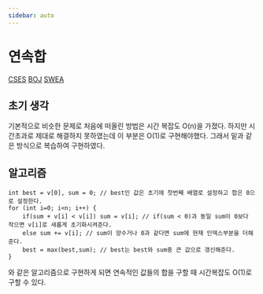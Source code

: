 ```yaml
---
sidebar: auto
---
```

# 연속합
[CSES](https://cses.fi/problemset/task/1643) [BOJ](https://www.acmicpc.net/problem/1912) [SWEA](https://swexpertacademy.com/main/code/problem/problemDetail.do?contestProbId=AWXQm2SqdxkDFAUo&categoryId=AWXQm2SqdxkDFAUo&categoryType=CODE&&&)  
## 초기 생각
기본적으로 비슷한 문제로 처음에 떠올린 방법은 시간 복잡도 O(n)을 가졌다. 하지만 시간초과로 제대로 해결하지 못하였는데 이 부분은 O(1)로 구현해야했다. 그래서 밑과 같은 방식으로 복습하여 구현하였다.
## 알고리즘
```
int best = v[0], sum = 0; // best인 값은 초기에 첫번째 배열로 설정하고 합은 0으로 설정한다.
for (int i=0; i<n; i++) {
	if(sum + v[i] < v[i]) sum = v[i]; // if(sum < 0)과 동일 sum이 0보다 작으면 v[i]로 새롭게 초기화시켜준다.
	else sum += v[i]; // sum이 양수거나 0과 같다면 sum에 현재 인덱스부분을 더해준다.
	best = max(best,sum); // best는 best와 sum중 큰 값으로 갱신해준다.
}
```
와 같은 알고리즘으로 구현하게 되면 연속적인 값들의 합을 구할 때 시간복잡도 O(1)로 구할 수 있다.